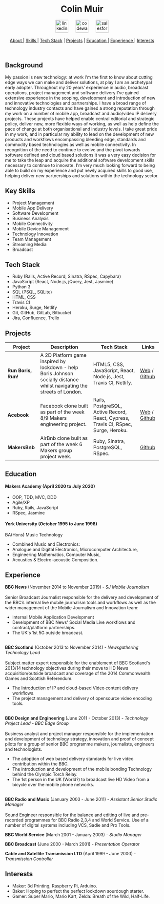

<h1 align="center">Colin Muir</h1>
<p align="center">

<a href="https://www.linkedin.com/in/~colinmuir/">
<img src="https://cdn1.iconfinder.com/data/icons/logotypes/32/square-linkedin-256.png" alt="linkedin" hspace="10" height="42" width="42"></a>
<a href="https://www.codewars.com/users/cjm106">
<img src="https://www.codewars.com/assets/logos/logo-glyph-36-red-583450fbf586726c570cfd610c94b8f631abfd89d5c4996b4c821a770ca498f9.png" alt="codewars" hspace="10" height="42" width="42"></a>
<a href="https://trailblazer.me/id/cjmuir">
<img src="https://developer.salesforce.com/resources2/be_a_multiplier/trailhead-logo.png" alt="salesforce" hspace="10" height="42" width="42"></a></p>

<div align="center">

[About ](#background) |
[Skills ](#key-skills) |
[Tech Stack](#tech-stack) |
[Projects](#projects) |
[Education ](#education) |
[Experience ](#experience) |
[Interests ](#interests)

</div>
<br>

## Background

My passion is new technology: at work I'm the first to know about cutting edge ways we can make and deliver solutions, at play I am an archetypal early adopter. Throughout my 20 years’ experience in audio, broadcast operations, project management and software delivery I’ve gained extensive experience in the scoping, development and introduction of new and innovative technologies and partnerships. I have a broad range of technology industry contacts and have gained a strong reputation through my work on a number of mobile app, broadcast and audio/video IP delivery projects. These projects have helped enable central editorial and strategic policy, deliver new, more flexible ways of working, as well as help define the pace of change at both organisational and industry levels.  I take great pride in my work, and in particular my ability to lead on the development of new products and workflows encompassing bleeding edge, standards and commodity based technologies as well as mobile connectivity. In recognition of the need to continue to evolve and the pivot towards software defined and cloud based solutions it was a very easy decision for me to take the leap and acquire the additional software development skills necessary to continue to innovate. I'm very much looking forward to being able to build on my experience and put newly acquired skills to good use, helping deliver new partnerships and solutions within the technology sector.


## Key Skills

- Project Management
- Mobile App Delivery
- Software Development
- Business Analysis
- Mobile Connectivity
- Mobile Device Management
- Technology Innovation
- Team Management
- Streaming Media
- Broadcast


## Tech Stack

- Ruby (Rails, Active Record, Sinatra, RSpec, Capybara)
- JavaScript (React, Node.js, jQuery, Jest, Jasmine)
- Python 3
- SQL (PSQL, SQLite)
- HTML, CSS
- Travis CI
- Heroku, Surge, Netlify
- Git, GitHub, GitLab, Bitbucket
- Jira, Confluence, Trello

## Projects

| Project         | Description              | Tech Stack         | Links |
| ----------------------- | ----------------------------------------------------------------------------------------------- | ----------------------------------- | ------------------------------------------------------------------------------------------------------------------------ |
| **Run Boris, Run!** | A 2D Platform game inspired by lockdown - help Boris Johnson socially distance whilst navigating the streets of London. | HTML5, CSS, JavaScript, React, Node.js, Jest, Travis CI, Netlify. |[Web](https://run-boris-run.netlify.app) / [Github](https://github.com/edmond-b/Covid_Game)|
| **Acebook**         | Facebook clone built as part of the week 8/9 Makers engineering project. | Rails, PostgreSQL, Active Record, React, Cypress, Travis CI, RSpec, Surge, Heroku.       |[Web](http://acebook.surge.sh/) / [Github](https://github.com/AndrewHulme/acebook-the-fat-controllers)|
| **MakersBnb**       | AirBnb clone built as part of the week 6 Makers group project week. | Ruby, Sinatra, PostgreSQL, RSpec.             |[Github](https://github.com/ellistrickett/Makersbnb)|



## Education

#### Makers Academy (April 2020 to July 2020)

- OOP, TDD, MVC, DDD
- Agile/XP
- Ruby, Rails, JavaScript
- RSpec, Jasmine

#### York University (October 1995 to June 1998)

BA(Hons) Music Technology
- Combined Music and Electronics:
- Analogue and Digital Electronics, Microcomputer Architecture,
- Engineering Mathematics, Computer Music,
- Acoustics & Electro-acoustic Composition.

## Experience

**BBC News** (November 2014 to November 2019) -
*SJ Mobile Journalism* </br></br>
Senior Broadcast Journalist responsible for the delivery and development of the BBC’s internal live mobile journalism tools and workflows as well as the wider management of the Mobile Journalism and Innovation team:
- Internal Mobile Application Development
- Development of BBC News' Social Media Live workflows and contract/platform partnerships.
- The UK's 1st 5G outside broadcast.

</br>**BBC Scotland** (October 2013 to November 2014) -
*Newsgathering Technology Lead* </br></br>
Subject matter expert responsible for the enablement of BBC Scotland's 2013/14 technology objectives during their move to HD News acquisition/outside broadcast and coverage of the 2014 Commonwealth Games and Scottish Referendum.
- The Introduction of IP and cloud-based Video content delivery workflows.
- The project management and delivery of opensource video encoding tools.

</br>**BBC Design and Engineering** (June 2011 - October 2013) -
*Technology Project Lead - BBC Edge Group* </br></br>
Business analyst and project manager responsible for the implementation and development of technology strategy, innovation and proof of concept pilots for a group of senior BBC programme makers, journalists, engineers and technologists.
- The adoption of web based delivery standards for live video contribution within the BBC.
- The introduction and development of the mobile bonding Technology behind the Olympic Torch Relay.
- The 1st person in the UK (World?) to broadcast live HD Video from a bicycle over the mobile phone networks.

</br>**BBC Radio and Music** (January 2003 - June 2011) -
*Assistant Senior Studio Manager* </br></br>
Sound Engineer responsible for the balance and editing of live and pre-recorded programmes for BBC Radio 2,3,4 and World Service. Use of a number of digital systems including VCS, Sadie and Pro Tools.</br>

**BBC World Service** (March 2001 - January 2003) -
*Studio Manager*

**BBC Broadcast** (June 2000 - March 2001) -
*Presentation Operator*

**Cable and Satellite Transmission LTD** (April 1999 - June 2000) -
*Transmission Controller*

## Interests

* Maker: 3d Printing, Raspberry Pi, Arduino.
* Baker: Hoping to perfect the perfect lockdown sourdough starter.
* Gamer: Super Mario, Mario Kart, Zelda: Breath of the Wild, Half-Life.
